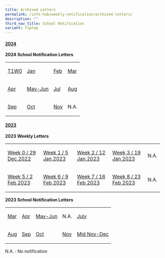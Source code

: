 ```yaml
---
title: Archived Letters
permalink: /info-hub/weekly-notification/archived-letters/
description: ""
third_nav_title: School Notification
variant: tiptap
---
```

<h4><strong><u>2024</u></strong></h4>
<p><strong>2024 School Notification Letters</strong>
</p>
<table style="minWidth: 100px">
<colgroup>
<col>
<col>
<col>
<col>
</colgroup>
<tbody>
<tr>
<td rowspan="1" colspan="1">
<p><a href="https://drive.google.com/file/d/1R82xX_kbxfIn2hELIjhrz4_kV-xvUThb/view?usp=sharing" rel="noopener" target="_blank">T1W0</a>
</p>
</td>
<td rowspan="1" colspan="1">
<p><a href="https://drive.google.com/file/d/1-QPETVeCFN5x21stpk51N6lSNWgmMoSJ/view?usp=sharing" rel="noopener" target="_blank">Jan</a>
</p>
</td>
<td rowspan="1" colspan="1">
<p><a href="https://drive.google.com/file/d/1ZaE0G7VfV28LVrxoygTSodd_5jpCwj3V/view?usp=sharing" rel="noopener" target="_blank">Feb</a>
</p>
</td>
<td rowspan="1" colspan="1">
<p><a href="https://drive.google.com/file/d/1cUOTAlkbKZ_KqkAg0tTnOO98FXRDqAZm/view?usp=sharing" rel="noopener" target="_blank">Mar</a>
</p>
</td>
</tr>
<tr>
<td rowspan="1" colspan="1">
<p><a href="https://drive.google.com/file/d/1yUKhbbPPCCEb1DsyfRRZslGJi2Y5UiP3/view" rel="noopener noreferrer nofollow" target="_blank">Apr</a>
</p>
</td>
<td rowspan="1" colspan="1">
<p><a href="https://drive.google.com/file/d/1VIk-fp5Dqfhd21zzAGwzpbH8shn5Ub33/view" rel="noopener noreferrer nofollow" target="_blank">May-Jun</a>
</p>
</td>
<td rowspan="1" colspan="1">
<p><a href="https://drive.google.com/file/d/1Tf90NCGEM98wA4zJIX_rB1MLo52VfJBA/view?usp=sharing" rel="noopener noreferrer nofollow" target="_blank">Jul</a>
</p>
</td>
<td rowspan="1" colspan="1">
<p><a href="https://drive.google.com/file/d/1Jywj9wWvP1y8J9bkdbUOKw9piwplGrxI/view?usp=sharing" rel="noopener noreferrer nofollow" target="_blank">Aug</a>
</p>
</td>
</tr>
<tr>
<td rowspan="1" colspan="1">
<p><a href="https://drive.google.com/file/d/12fbARFpW-tRCCBPZ2NWOASVY5xm8djsq/view?usp=sharing" rel="noopener nofollow" target="_blank">Sep</a>
</p>
</td>
<td rowspan="1" colspan="1">
<p><a href="https://drive.google.com/file/d/1h_yU0IlmUVx4avVTE0XHwFzH8xtyRgnz/view?usp=sharing" rel="noopener nofollow" target="_blank">Oct</a>
</p>
</td>
<td rowspan="1" colspan="1">
<p><a href="https://drive.google.com/file/d/14cXUgAYMiSBDAppbXygCBHzYt9nUukTK/view?usp=sharing" rel="noopener nofollow" target="_blank">Nov</a>
</p>
</td>
<td rowspan="1" colspan="1">
<p>N.A.</p>
</td>
</tr>
</tbody>
</table>
<p></p>
<h4><strong><u>2023</u></strong></h4>
<p><strong>2023 Weekly Letters</strong>
</p>
<table style="minWidth: 125px">
<colgroup>
<col>
<col>
<col>
<col>
<col>
</colgroup>
<tbody>
<tr>
<td rowspan="1" colspan="1">
<p><a href="https://drive.google.com/file/d/1VhV4Ac8Qwj_IzQXv0GEDmfUIHJJeitVu/view" rel="noopener" target="_blank">Week 0 / 29 Dec 2022</a>
</p>
</td>
<td rowspan="1" colspan="1">
<p><a href="https://drive.google.com/file/d/1a8TDiUnzCCI-fdP3HCSuhpFhuguGiI5g/view" rel="noopener" target="_blank">Week 1 / 5 Jan 2023</a>
</p>
</td>
<td rowspan="1" colspan="1">
<p><a href="https://drive.google.com/file/d/1labU3gWjR4goRjHlS2WUZly7-PDTVvk1/view" rel="noopener" target="_blank">Week 2 / 12 Jan 2023</a>
</p>
</td>
<td rowspan="1" colspan="1">
<p><a href="https://drive.google.com/file/d/1kD16HdTrCLbSh-lpa_fSEf2UM57tb6KO/view?usp=sharing" rel="noopener" target="_blank">Week 3 / 19 Jan 2023</a>
</p>
</td>
<td rowspan="1" colspan="1">
<p>N.A.</p>
</td>
</tr>
<tr>
<td rowspan="1" colspan="1">
<p><a href="https://drive.google.com/file/d/1gEbGsqJ6yWB4P009-vGmnR3xtc95pS5F/view?usp=sharing" rel="noopener" target="_blank">Week 5 / 2 Feb 2023</a>
</p>
</td>
<td rowspan="1" colspan="1">
<p><a href="https://drive.google.com/file/d/1vd6CqUsPqAs2BTOVTkFP-8qHYLZABS74/view?usp=sharing" rel="noopener" target="_blank">Week 6 / 9 Feb 2023</a>
</p>
</td>
<td rowspan="1" colspan="1">
<p><a href="https://drive.google.com/file/d/11oSj-tIHEfnyqgtRAxdd5EOcsXfUtnYu/view?usp=sharing" rel="noopener" target="_blank">Week 7 / 16 Feb 2023</a>
</p>
</td>
<td rowspan="1" colspan="1">
<p><a href="https://drive.google.com/file/d/1UzpI6nAMpbrUWAVSzvFN-3UxThk62nD0/view?usp=sharing" rel="noopener" target="_blank">Week 8 / 23 Feb 2023</a>
</p>
</td>
<td rowspan="1" colspan="1">
<p>N.A.</p>
</td>
</tr>
</tbody>
</table>
<p><strong>2023 School Notification Letters</strong>
</p>
<table style="minWidth: 125px">
<colgroup>
<col>
<col>
<col>
<col>
<col>
</colgroup>
<tbody>
<tr>
<td rowspan="1" colspan="1">
<p><a href="https://drive.google.com/file/d/1dMsDNeDEjSH2KcLJrSZlxHvzyySnPl8O/view?usp=sharing" rel="noopener" target="_blank">Mar</a>
</p>
</td>
<td rowspan="1" colspan="1">
<p><a href="https://drive.google.com/file/d/1IONuFpxGe6Vn5x6ED0dhoWCyLfdwrQVs/view?usp=sharing" rel="noopener" target="_blank">Apr</a>
</p>
</td>
<td rowspan="1" colspan="1">
<p><a href="https://drive.google.com/file/d/1lKZrAmMfbobuoqOt66niP3RymsVsY3N8/view?usp=sharing" rel="noopener" target="_blank">May-Jun</a>
</p>
</td>
<td rowspan="1" colspan="1">
<p>N.A.</p>
</td>
<td rowspan="1" colspan="1">
<p><a href="https://drive.google.com/file/d/13aD3uoR-PNO8AqlLOUFjAg2Q1gBcxHaE/view?usp=sharing" rel="noopener" target="_blank">July</a>
</p>
</td>
</tr>
<tr>
<td rowspan="1" colspan="1">
<p><a href="https://drive.google.com/file/d/1VNuOM5mIhTnpU1KMQKP9dd5r6hfpoOzp/view?usp=sharing" rel="noopener" target="_blank">Aug</a>
</p>
</td>
<td rowspan="1" colspan="1">
<p><a href="https://drive.google.com/file/d/1PbbguhgRygH0rRAVL4g2BXiOPPakAi9C/view?usp=sharing" rel="noopener" target="_blank">Sep</a>
</p>
</td>
<td rowspan="1" colspan="1">
<p><a href="https://drive.google.com/file/d/1fIivh93d45Gj8UCLNOjsA5DPVuGX7c8G/view?usp=sharing" rel="noopener" target="_blank">Oct</a>
</p>
</td>
<td rowspan="1" colspan="1">
<p><a href="https://drive.google.com/file/d/17yUvF2Cw8Qur93_IHvlI2OVs2nSj4j8e/view?usp=sharing" rel="noopener" target="_blank">Nov</a>
</p>
</td>
<td rowspan="1" colspan="1">
<p><a href="https://drive.google.com/file/d/1c35yUD65BfJMxEh0hQWYab7-nxn2V1LV/view?usp=sharing" rel="noopener" target="_blank">Mid Nov-Dec</a>
</p>
</td>
</tr>
</tbody>
</table>
<p>N.A. : No notification</p>
<p></p>